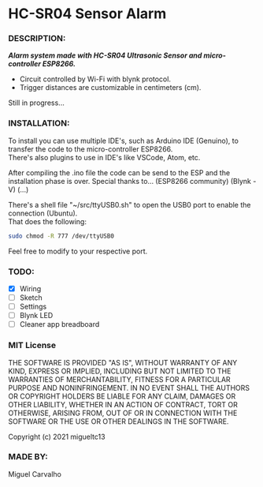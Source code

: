 # HC-SR04 Sensor Alarm

### DESCRIPTION:
***Alarm system made with HC-SR04 Ultrasonic Sensor and micro-controller ESP8266.<br />***
- Circuit controlled by Wi-Fi with blynk protocol.<br />
- Trigger distances are customizable in centimeters (cm).<br />

Still in progress...

### INSTALLATION:
To install you can use multiple IDE's, such as Arduino IDE (Genuino), to transfer the code to the micro-controller ESP8266.<br />
There's also plugins to use in IDE's like VSCode, Atom, etc.<br />

After compiling the .ino file the code can be send to the ESP and the installation phase is over.
Special thanks to... (ESP8266 community) (Blynk - V) (...)

There's a shell file "~/src/ttyUSB0.sh" to open the USB0 port to enable the connection (Ubuntu).<br />
That does the following:
  ```bash
  sudo chmod -R 777 /dev/ttyUSB0 
  ```
Feel free to modify to your respective port.

### TODO:
  - [x] Wiring
  - [ ] Sketch
  - [ ] Settings
  - [ ] Blynk LED
  - [ ] Cleaner app breadboard

### MIT License
THE SOFTWARE IS PROVIDED "AS IS", WITHOUT WARRANTY OF ANY KIND, EXPRESS OR
IMPLIED, INCLUDING BUT NOT LIMITED TO THE WARRANTIES OF MERCHANTABILITY,
FITNESS FOR A PARTICULAR PURPOSE AND NONINFRINGEMENT. IN NO EVENT SHALL THE
AUTHORS OR COPYRIGHT HOLDERS BE LIABLE FOR ANY CLAIM, DAMAGES OR OTHER
LIABILITY, WHETHER IN AN ACTION OF CONTRACT, TORT OR OTHERWISE, ARISING FROM,
OUT OF OR IN CONNECTION WITH THE SOFTWARE OR THE USE OR OTHER DEALINGS IN THE
SOFTWARE.

Copyright (c) 2021 migueltc13

### MADE BY:
Miguel Carvalho
